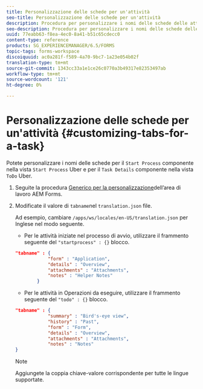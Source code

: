 ```yaml
---
title: Personalizzazione delle schede per un'attività
seo-title: Personalizzazione delle schede per un'attività
description: Procedura per personalizzare i nomi delle schede delle attività, nell'area di lavoro AEM Forms LiveCycle.
seo-description: Procedura per personalizzare i nomi delle schede delle attività, nell'area di lavoro AEM Forms LiveCycle.
uuid: 77eabb63-f8ea-4ec0-8a41-b51c65cdecc0
content-type: reference
products: SG_EXPERIENCEMANAGER/6.5/FORMS
topic-tags: forms-workspace
discoiquuid: ac0a281f-f589-4a70-9bc7-1a23e054b02f
translation-type: tm+mt
source-git-commit: 1343cc33a1e1ce26c0770a3b49317e82353497ab
workflow-type: tm+mt
source-wordcount: '121'
ht-degree: 0%

---
```



# Personalizzazione delle schede per un&#39;attività {#customizing-tabs-for-a-task}

Potete personalizzare i nomi delle schede per il `Start Process` componente nella vista `Start Process` Uber e per il `Task Details` componente nella vista `ToDo` Uber.

1. Seguite la procedura [Generico per la personalizzazione](/help/forms/using/generic-steps-html-workspace-customization.md)dell’area di lavoro AEM Forms.
1. Modificate il valore di `tabname`nel `translation.json` file.

   Ad esempio, cambiare `/apps/ws/locales/en-US/translation.json` per Inglese nel modo seguente.

   * Per le attività iniziate nel processo di avvio, utilizzare il frammento seguente del `"startprocess" : {}` blocco.

   ```json
   "tabname" : {
               "form" : "Application",
               "details" : "Overview",
               "attachments" : "Attachments",
               "notes" : "Helper Notes"
           }
   ```

   * Per le attività in Operazioni da eseguire, utilizzare il frammento seguente del `"todo" : {}` blocco.

   ```json
   "tabname" : {
               "summary" : "Bird's-eye view",
               "history" : "Past",
               "form" : "Form",
               "details" : "Overview",
               "attachments" : "Attachments",
               "notes" : "Notes"
   }
   ```

   >[!NOTE]
   >
   >Aggiungete la coppia chiave-valore corrispondente per tutte le lingue supportate.
